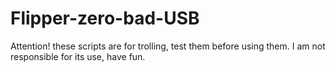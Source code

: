# Flipper-zero-bad-USB

Attention! these scripts are for trolling, test them before using them. I am not responsible for its use, have fun.
